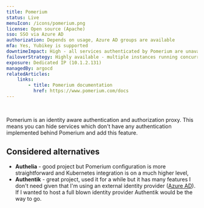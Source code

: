 ```yaml
---
title: Pomerium
status: Live
menuIcon: /icons/pomerium.png
license: Open source (Apache)
sso: SSO via Azure AD
authorization: Depends on usage, Azure AD groups are available
mfa: Yes, Yubikey is supported
downtimeImpact: High - all services authenticated by Pomerium are unavailable
failoverStrategy: Highly available - multiple instances running concurrently, database to be made HA
exposure: Dedicated IP (10.1.2.131)
managedBy: argocd
relatedArticles:
    links:
        - title: Pomerium documentation
          href: https://www.pomerium.com/docs
---
```

<br>

Pomerium is an identity aware authentication and authorization proxy. This means you can hide services which don't have any authentication implemented behind Pomerium and add this feature.

## Considered alternatives
- **Authelia** - good project but Pomerium configuration is more straightforward and Kubernetes integration is on a much higher level,
- **Authentik** - great project, used it for a while but it has many features I don't need given that I'm using an external identity provider ([Azure AD](/cloud/azure-active-directory)). If I wanted to host a full blown identity provider Authentik would be the way to go.
